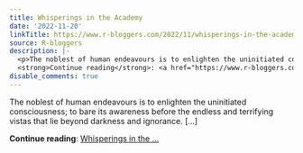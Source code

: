 ```yaml
---
title: Whisperings in the Academy
date: '2022-11-20'
linkTitle: https://www.r-bloggers.com/2022/11/whisperings-in-the-academy/
source: R-bloggers
description: |-
  <p>The noblest of human endeavours is to enlighten the uninitiated consciousness; to bare its awareness before the endless and terrifying vistas that lie beyond darkness and ignorance. [...]</p>
  <strong>Continue reading</strong>: <a href="https://www.r-bloggers.com/2022/11/whisperings-in-the-academy/">Whisperings in the ...
disable_comments: true
---
```

<p>The noblest of human endeavours is to enlighten the uninitiated consciousness; to bare its awareness before the endless and terrifying vistas that lie beyond darkness and ignorance. [...]</p>
<strong>Continue reading</strong>: <a href="https://www.r-bloggers.com/2022/11/whisperings-in-the-academy/">Whisperings in the ...